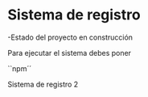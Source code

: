 <h1>
  Sistema de registro
</h1>

-Estado del proyecto en construcción

Para ejecutar el sistema debes poner 

``npm´´

  Sistema de registro 2
